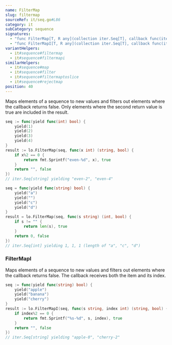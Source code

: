```yaml
---
name: FilterMap
slug: filtermap
sourceRef: it/seq.go#L86
category: it
subCategory: sequence
signatures:
  - "func FilterMap[T, R any](collection iter.Seq[T], callback func(item T) (R, bool)) iter.Seq[R]"
  - "func FilterMapI[T, R any](collection iter.Seq[T], callback func(item T, index int) (R, bool)) iter.Seq[R]"
variantHelpers:
  - it#sequence#filtermap
  - it#sequence#filtermapi
similarHelpers:
  - it#sequence#map
  - it#sequence#filter
  - it#sequence#filtermaptoslice
  - it#sequence#rejectmap
position: 40
---
```


Maps elements of a sequence to new values and filters out elements where the callback returns false. Only elements where the second return value is true are included in the result.

```go
seq := func(yield func(int) bool) {
    yield(1)
    yield(2)
    yield(3)
    yield(4)
}
result := lo.FilterMap(seq, func(x int) (string, bool) {
    if x%2 == 0 {
        return fmt.Sprintf("even-%d", x), true
    }
    return "", false
})
// iter.Seq[string] yielding "even-2", "even-4"

seq = func(yield func(string) bool) {
    yield("a")
    yield("")
    yield("c")
    yield("d")
}
result = lo.FilterMap(seq, func(s string) (int, bool) {
    if s != "" {
        return len(s), true
    }
    return 0, false
})
// iter.Seq[int] yielding 1, 1, 1 (length of "a", "c", "d")
```

### FilterMapI

Maps elements of a sequence to new values and filters out elements where the callback returns false. The callback receives both the item and its index.

```go
seq := func(yield func(string) bool) {
    yield("apple")
    yield("banana")
    yield("cherry")
}
result := lo.FilterMapI(seq, func(s string, index int) (string, bool) {
    if index%2 == 0 {
        return fmt.Sprintf("%s-%d", s, index), true
    }
    return "", false
})
// iter.Seq[string] yielding "apple-0", "cherry-2"
```